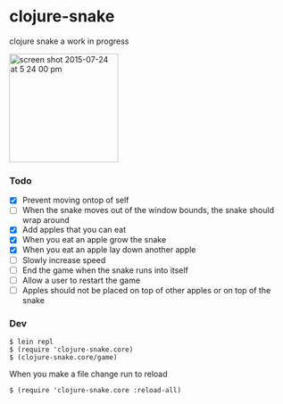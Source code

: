 # clojure-snake

clojure snake a work in progress

<img width="195" alt="screen shot 2015-07-24 at 5 24 00 pm" src="https://cloud.githubusercontent.com/assets/883126/8884925/dad3c040-3228-11e5-93ad-58bea4574ce5.png">

### Todo

* [x] Prevent moving ontop of self
* [ ] When the snake moves out of the window bounds, the snake should wrap around
* [x] Add apples that you can eat
* [x] When you eat an apple grow the snake
* [x] When you eat an apple lay down another apple
* [ ] Slowly increase speed
* [ ] End the game when the snake runs into itself
* [ ] Allow a user to restart the game
* [ ] Apples should not be placed on top of other apples or on top of the snake

### Dev

    $ lein repl
    $ (require 'clojure-snake.core)
    $ (clojure-snake.core/game)

When you make a file change run to reload

    $ (require 'clojure-snake.core :reload-all)
